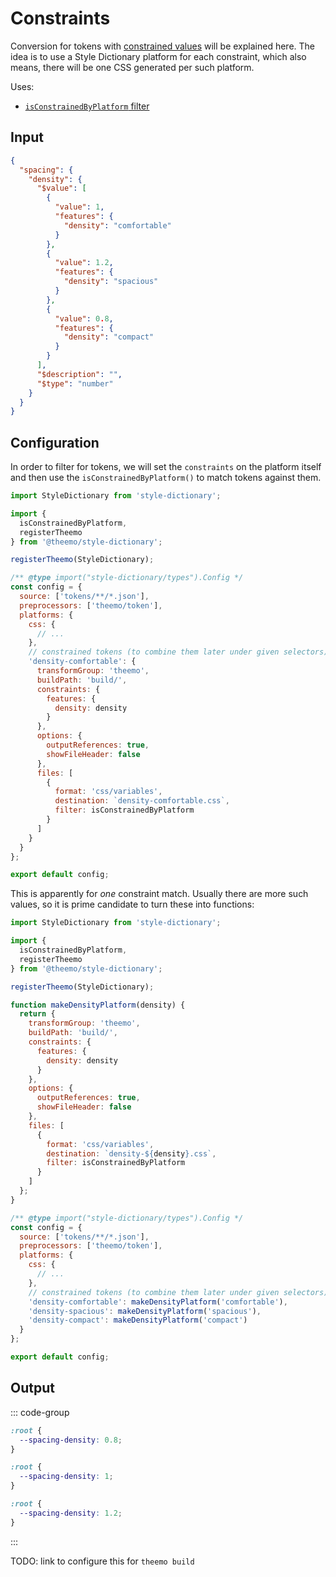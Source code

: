 # Constraints

Conversion for tokens with [constrained
values](../../design-tokens/internals.md#constrained-values) will be explained
here. The idea is to use a Style Dictionary platform for each constraint, which
also means, there will be one CSS generated per such platform.

Uses:

- [`isConstrainedByPlatform`
  filter](./style-dictionary/filters.md#isconstrainedbyplatform)

## Input

```json [density.tokens.json]
{
  "spacing": {
    "density": {
      "$value": [
        {
          "value": 1,
          "features": {
            "density": "comfortable"
          }
        },
        {
          "value": 1.2,
          "features": {
            "density": "spacious"
          }
        },
        {
          "value": 0.8,
          "features": {
            "density": "compact"
          }
        }
      ],
      "$description": "",
      "$type": "number"
    }
  }
}
```

## Configuration

In order to filter for tokens, we will set the `constraints` on the platform
itself and then use the `isConstrainedByPlatform()` to match tokens against them.

```js [config.js] {22-26,35}
import StyleDictionary from 'style-dictionary';

import {
  isConstrainedByPlatform,
  registerTheemo
} from '@theemo/style-dictionary';

registerTheemo(StyleDictionary);

/** @type import("style-dictionary/types").Config */
const config = {
  source: ['tokens/**/*.json'],
  preprocessors: ['theemo/token'],
  platforms: {
    css: {
      // ...
    },
    // constrained tokens (to combine them later under given selectors)
    'density-comfortable': {
      transformGroup: 'theemo',
      buildPath: 'build/',
      constraints: {
        features: {
          density: density
        }
      },
      options: {
        outputReferences: true,
        showFileHeader: false
      },
      files: [
        {
          format: 'css/variables',
          destination: `density-comfortable.css`,
          filter: isConstrainedByPlatform
        }
      ]
    }
  }
};

export default config;
```

This is apparently for _one_ constraint match. Usually there are more such
values, so it is prime candidate to turn these into functions:

```js [config.js]
import StyleDictionary from 'style-dictionary';

import {
  isConstrainedByPlatform,
  registerTheemo
} from '@theemo/style-dictionary';

registerTheemo(StyleDictionary);

function makeDensityPlatform(density) {
  return {
    transformGroup: 'theemo',
    buildPath: 'build/',
    constraints: {
      features: {
        density: density
      }
    },
    options: {
      outputReferences: true,
      showFileHeader: false
    },
    files: [
      {
        format: 'css/variables',
        destination: `density-${density}.css`,
        filter: isConstrainedByPlatform
      }
    ]
  };
}

/** @type import("style-dictionary/types").Config */
const config = {
  source: ['tokens/**/*.json'],
  preprocessors: ['theemo/token'],
  platforms: {
    css: {
      // ...
    },
    // constrained tokens (to combine them later under given selectors)
    'density-comfortable': makeDensityPlatform('comfortable'),
    'density-spacious': makeDensityPlatform('spacious'),
    'density-compact': makeDensityPlatform('compact')
  }
};

export default config;
```

## Output

::: code-group

```css [density-compact.css]
:root {
  --spacing-density: 0.8;
}
```

```css [density-comfortable.css]
:root {
  --spacing-density: 1;
}
```

```css [density-spacious.css]
:root {
  --spacing-density: 1.2;
}
```

:::

TODO: link to configure this for `theemo build`
